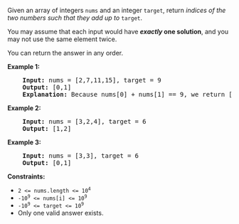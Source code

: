 Given an array of integers ```nums``` and an integer ```target```, return <i>indices of the two numbers such that they add up to</i> ```target```.

You may assume that each input would have <b><i>exactly</i> one solution</b>, and you may not use the same element twice.

You can return the answer in any order.

 

<b>Example 1:</b>

<pre>
    <b>Input:</b> nums = [2,7,11,15], target = 9
    <b>Output:</b> [0,1]
    <b>Explanation:</b> Because nums[0] + nums[1] == 9, we return [0, 1].
</pre>

<b>Example 2:</b>

<pre>
    <b>Input:</b> nums = [3,2,4], target = 6
    <b>Output:</b> [1,2]
</pre>

<b>Example 3:</b>

<pre>
    <b>Input:</b> nums = [3,3], target = 6
    <b>Output:</b> [0,1]
</pre>

<b>Constraints:</b>

<ul>
    <li><code>2 <= nums.length <= 10<sup>4</sup></code></li>
    <li><code>-10<sup>9</sup> <= nums[i] <= 10<sup>9</sup></code></li>
    <li><code>-10<sup>9</sup> <= target <= 10<sup>9</sup></code></li>
    <li>Only one valid answer exists.</li>
</ul>

